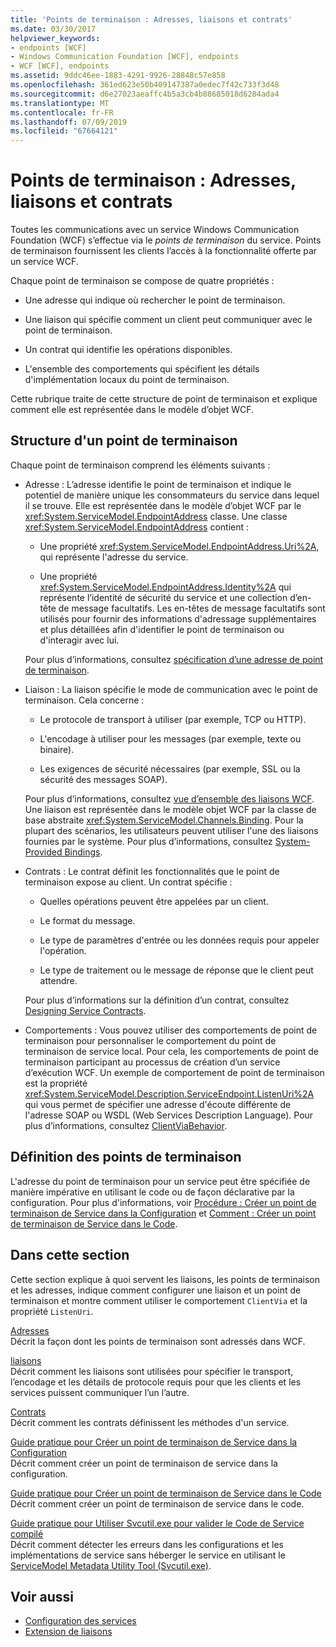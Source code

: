 ```yaml
---
title: 'Points de terminaison : Adresses, liaisons et contrats'
ms.date: 03/30/2017
helpviewer_keywords:
- endpoints [WCF]
- Windows Communication Foundation [WCF], endpoints
- WCF [WCF], endpoints
ms.assetid: 9ddc46ee-1883-4291-9926-28848c57e858
ms.openlocfilehash: 361ed623e50b409147387a0edec7f42c733f3d48
ms.sourcegitcommit: d6e27023aeaffc4b5a3cb4b88685018d6284ada4
ms.translationtype: MT
ms.contentlocale: fr-FR
ms.lasthandoff: 07/09/2019
ms.locfileid: "67664121"
---
```

# <a name="endpoints-addresses-bindings-and-contracts"></a>Points de terminaison : Adresses, liaisons et contrats

Toutes les communications avec un service Windows Communication Foundation (WCF) s’effectue via le *points de terminaison* du service. Points de terminaison fournissent les clients l’accès à la fonctionnalité offerte par un service WCF.

Chaque point de terminaison se compose de quatre propriétés :

- Une adresse qui indique où rechercher le point de terminaison.

- Une liaison qui spécifie comment un client peut communiquer avec le point de terminaison.

- Un contrat qui identifie les opérations disponibles.

- L'ensemble des comportements qui spécifient les détails d'implémentation locaux du point de terminaison.

Cette rubrique traite de cette structure de point de terminaison et explique comment elle est représentée dans le modèle d’objet WCF.

## <a name="the-structure-of-an-endpoint"></a>Structure d'un point de terminaison

Chaque point de terminaison comprend les éléments suivants :

- Adresse : L’adresse identifie le point de terminaison et indique le potentiel de manière unique les consommateurs du service dans lequel il se trouve. Elle est représentée dans le modèle d’objet WCF par le <xref:System.ServiceModel.EndpointAddress> classe. Une classe <xref:System.ServiceModel.EndpointAddress> contient :

  - Une propriété <xref:System.ServiceModel.EndpointAddress.Uri%2A>, qui représente l'adresse du service.

  - Une propriété <xref:System.ServiceModel.EndpointAddress.Identity%2A> qui représente l’identité de sécurité du service et une collection d’en-tête de message facultatifs. Les en-têtes de message facultatifs sont utilisés pour fournir des informations d'adressage supplémentaires et plus détaillées afin d'identifier le point de terminaison ou d'interagir avec lui.

  Pour plus d’informations, consultez [spécification d’une adresse de point de terminaison](../../../../docs/framework/wcf/specifying-an-endpoint-address.md).

- Liaison : La liaison spécifie le mode de communication avec le point de terminaison. Cela concerne :

  - Le protocole de transport à utiliser (par exemple, TCP ou HTTP).

  - L'encodage à utiliser pour les messages (par exemple, texte ou binaire).

  - Les exigences de sécurité nécessaires (par exemple, SSL ou la sécurité des messages SOAP).

  Pour plus d’informations, consultez [vue d’ensemble des liaisons WCF](../../../../docs/framework/wcf/bindings-overview.md). Une liaison est représentée dans le modèle objet WCF par la classe de base abstraite <xref:System.ServiceModel.Channels.Binding>. Pour la plupart des scénarios, les utilisateurs peuvent utiliser l'une des liaisons fournies par le système. Pour plus d’informations, consultez [System-Provided Bindings](../../../../docs/framework/wcf/system-provided-bindings.md).

- Contrats : Le contrat définit les fonctionnalités que le point de terminaison expose au client. Un contrat spécifie :

  - Quelles opérations peuvent être appelées par un client.

  - Le format du message.

  - Le type de paramètres d'entrée ou les données requis pour appeler l'opération.

  - Le type de traitement ou le message de réponse que le client peut attendre.

  Pour plus d’informations sur la définition d’un contrat, consultez [Designing Service Contracts](../../../../docs/framework/wcf/designing-service-contracts.md).

- Comportements : Vous pouvez utiliser des comportements de point de terminaison pour personnaliser le comportement du point de terminaison de service local. Pour cela, les comportements de point de terminaison participant au processus de création d’un service d’exécution WCF. Un exemple de comportement de point de terminaison est la propriété <xref:System.ServiceModel.Description.ServiceEndpoint.ListenUri%2A> qui vous permet de spécifier une adresse d'écoute différente de l'adresse SOAP ou WSDL (Web Services Description Language). Pour plus d’informations, consultez [ClientViaBehavior](../../../../docs/framework/wcf/diagnostics/wmi/clientviabehavior.md).

## <a name="defining-endpoints"></a>Définition des points de terminaison

L'adresse du point de terminaison pour un service peut être spécifiée de manière impérative en utilisant le code ou de façon déclarative par la configuration. Pour plus d'informations, voir [Procédure : Créer un point de terminaison de Service dans la Configuration](../../../../docs/framework/wcf/feature-details/how-to-create-a-service-endpoint-in-configuration.md) et [Comment : Créer un point de terminaison de Service dans le Code](../../../../docs/framework/wcf/feature-details/how-to-create-a-service-endpoint-in-code.md).

## <a name="in-this-section"></a>Dans cette section

Cette section explique à quoi servent les liaisons, les points de terminaison et les adresses, indique comment configurer une liaison et un point de terminaison et montre comment utiliser le comportement `ClientVia` et la propriété `ListenUri`.

[Adresses](../../../../docs/framework/wcf/feature-details/endpoint-addresses.md)\
Décrit la façon dont les points de terminaison sont adressés dans WCF.

[liaisons](../../../../docs/framework/wcf/feature-details/bindings.md)\
Décrit comment les liaisons sont utilisées pour spécifier le transport, l’encodage et les détails de protocole requis pour que les clients et les services puissent communiquer l’un l’autre.

[Contrats](../../../../docs/framework/wcf/feature-details/contracts.md)\
Décrit comment les contrats définissent les méthodes d'un service.

[Guide pratique pour Créer un point de terminaison de Service dans la Configuration](../../../../docs/framework/wcf/feature-details/how-to-create-a-service-endpoint-in-configuration.md)\
Décrit comment créer un point de terminaison de service dans la configuration.

[Guide pratique pour Créer un point de terminaison de Service dans le Code](../../../../docs/framework/wcf/feature-details/how-to-create-a-service-endpoint-in-code.md)\
Décrit comment créer un point de terminaison de service dans le code.

[Guide pratique pour Utiliser Svcutil.exe pour valider le Code de Service compilé](../../../../docs/framework/wcf/feature-details/how-to-use-svcutil-exe-to-validate-compiled-service-code.md)\
Décrit comment détecter les erreurs dans les configurations et les implémentations de service sans héberger le service en utilisant le [ServiceModel Metadata Utility Tool (Svcutil.exe)](../../../../docs/framework/wcf/servicemodel-metadata-utility-tool-svcutil-exe.md).

## <a name="see-also"></a>Voir aussi

- [Configuration des services](../../../../docs/framework/wcf/configuring-services.md)
- [Extension de liaisons](../../../../docs/framework/wcf/extending/extending-bindings.md)
